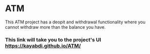 # ATM
This ATM project has a deopit and withdrawal functionality where you cannot withdraw more than the balance you have.

### This link will take you to the project's UI https://kayabdi.github.io/ATM/
